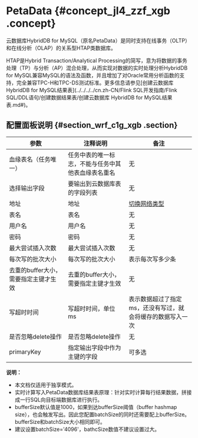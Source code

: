 # PetaData {#concept_jl4_zzf_xgb .concept}

云数据库HybridDB for MySQL（原名PetaData）是同时支持在线事务（OLTP）和在线分析（OLAP）的关系型HTAP类数据库。

HTAP是Hybrid Transaction/Analytical Processing的简写，意为将数据的事务处理（TP）与分析（AP）混合处理，从而实现对数据的实时处理分析HybridDB for MySQL兼容MySQL的语法及函数，并且增加了对Oracle常用分析函数的支持，完全兼容TPC-H和TPC-DS测试标准。更多信息请参见[创建云数据库HybridDB for MySQL结果表](../../../../cn.zh-CN/Flink SQL开发指南/Flink SQL/DDL语句/创建数据结果表/创建云数据库 HybridDB for MySQL结果表.md#)。

## 配置面板说明 {#section_wrf_c1g_xgb .section}

|参数|注释说明|备注|
|--|----|--|
|血缘表名（任务唯一）|任务中表的唯一标志，不能与任务中其他表血缘表名重名|无|
|选择输出字段|要输出到云数据库表的字段列表|无|
|地址|地址|[切换网络类型](../../../../cn.zh-CN/用户指南/管理实例/切换网络类型.md#)|
|表名|表名|无|
|用户名|用户名|无|
|密码|密码|无|
|最大尝试插入次数|最大尝试插入次数|无|
|每次写的批次大小|每次写的批次大小|表示每次写多少条|
|去重的buffer大小，需要指定主键才生效|去重的buffer大小，需要指定主键才生效|无|
|写超时时间|写超时时间，单位ms|表示数据超过了指定ms，还没有写过，就会将缓存的数据写入一次|
|是否忽略delete操作|是否忽略delete操作|无|
|primaryKey|指定输出字段中作为主键的字段|可多选|

**说明：** 

-   本文档仅适用于独享模式。
-   实时计算写入PetaData数据库结果表原理：针对实时计算每行结果数据，拼接成一行SQL向目标端数据库进行执行。
-   bufferSize默认值是1000，如果到达bufferSize阈值（buffer hashmap size），也会触发写出。因此您配置batchSize的同时还需要配上bufferSize。bufferSize和batchSize大小相同即可。
-   建议设置batchSize='4096'，bathcSize数值不建议设置过大。

